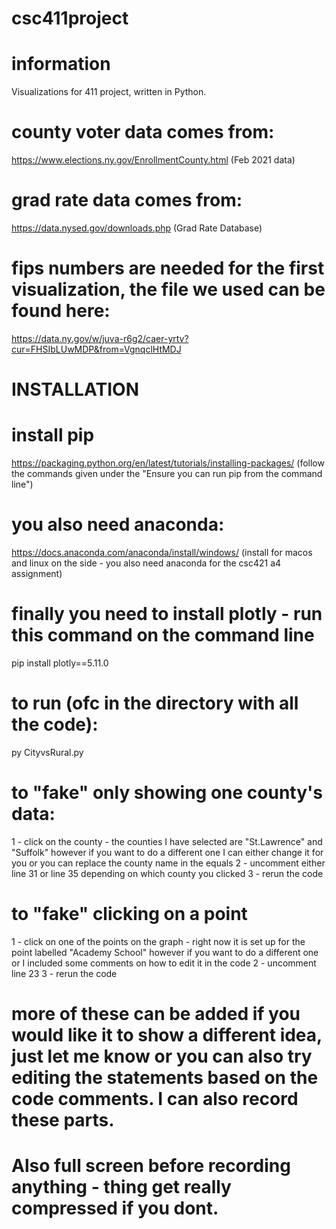 # csc411project

# information
Visualizations for 411 project, written in Python.

# county voter data comes from:
https://www.elections.ny.gov/EnrollmentCounty.html
(Feb 2021 data)

# grad rate data comes from:
https://data.nysed.gov/downloads.php
(Grad Rate Database)

# fips numbers are needed for the first visualization, the file we used can be found here:
https://data.ny.gov/w/juva-r6g2/caer-yrtv?cur=FHSIbLUwMDP&from=VgnqclHtMDJ


# INSTALLATION

# install pip
https://packaging.python.org/en/latest/tutorials/installing-packages/
(follow the commands given under the "Ensure you can run pip from the command line")

# you also need anaconda:
https://docs.anaconda.com/anaconda/install/windows/
(install for macos and linux on the side - you also need anaconda for the csc421 a4 assignment)

# finally you need to install plotly - run this command on the command line
pip install plotly==5.11.0

# to run (ofc in the directory with all the code):
py CityvsRural.py

# to "fake" only showing one county's data:
 1 - click on the county - the counties I have selected are "St.Lawrence" and "Suffolk" however if you want to
 do a different one I can either change it for you or you can replace the county name in the equals
 2 - uncomment either line 31 or line 35 depending on which county you clicked
 3 - rerun the code

# to "fake" clicking on a point
1 - click on one of the points on the graph - right now it is set up for the point labelled "Academy School"
however if you want to do a different one or I included some comments on how to edit it in the code
2 - uncomment line 23
3 - rerun the code

# more of these can be added if you would like it to show a different idea, just let me know or you can also try editing the statements based on the code comments. I can also record these parts.

# Also full screen before recording anything - thing get really compressed if you dont.
